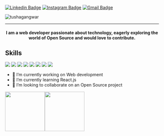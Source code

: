 [![Linkedin Badge](https://img.shields.io/badge/tusha-gangwar-30302f?style=flat&logo=linkedin)](https://www.linkedin.com/in/tusha-gangwar-a501b6238/)
[![Instagram Badge](https://img.shields.io/badge/@tusha_gangwar-30302f?style=flat&logo=instagram&logoColor=pink)](https://instagram.com/tusha_gangwar)
[![Gmail Badge](https://img.shields.io/badge/tushagangwar@gmail.com-30302f?style=flat&logo=Gmail&logoColor=white)](mailto:tushagangwar@gmail.com)
<p align="left"> <img src="https://komarev.com/ghpvc/?username=tushagangwar" alt="tushagangwar" /> </p>

---

#### <p align="center">I am a web developer passionate about technology, eagerly exploring the world of Open Source and would love to contribute.</p>

## Skills

<p> <img src="https://img.shields.io/badge/HTML-239120?style=for-the-badge&logo=html5&logoColor=white"/> <img src="https://img.shields.io/badge/CSS-239120?&style=for-the-badge&logo=css3&logoColor=white"/> <img src="https://img.shields.io/badge/JavaScript-F7DF1E?style=for-the-badge&logo=javascript&logoColor=black"/> <img src="https://img.shields.io/badge/React-20232A?style=for-the-badge&logo=react&logoColor=61DAFB"/> <img src="https://img.shields.io/badge/C-00599C?style=for-the-badge&logo=c&logoColor=white"/> <img src="https://img.shields.io/badge/C%2B%2B-00599C?style=for-the-badge&logo=c%2B%2B&logoColor=white"/> <img src="https://img.shields.io/badge/Bootstrap-563D7C?style=for-the-badge&logo=bootstrap&logoColor=white"/> <img src="https://img.shields.io/badge/Netlify-00C7B7?style=for-the-badge&logo=netlify&logoColor=white"/> 
</p>

- 🔭 I’m currently working on Web development
- 🌱 I’m currently learning React.js
- 👯 I’m looking to collaborate on an Open Source project




<!--<details open>
<img height="180em" src="https://github-readme-stats.vercel.app/api?username=tushagangwar&show_icons=true&hide_border=true&&count_private=true&include_all_commits=true" />
<img height="180em" src="https://github-readme-stats.vercel.app/api/top-langs/?username=tushagangwar&exclude_repo=KNN-Image-Classification&show_icons=true&hide_border=true&layout=compact&langs_count=8"/>
 </details>-->
 
 <img align="" height='130px' src="https://github-readme-stats.vercel.app/api?username=tushagangwar&hide_title=true&show_icons=true&include_all_commits=true&line_height=21&bg_color=0,EC6C6C,FFD479,FFFC79,73FA79&theme=graywhite" /><img align="" height='130px' src="https://github-readme-stats.vercel.app/api/top-langs/?username=tushagangwar&hide_title=true&layout=compact&bg_color=0,73FA79,73FDFF,D783FF&theme=graywhite" />

